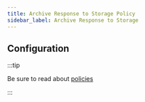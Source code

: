 ```yaml
---
title: Archive Response to Storage Policy
sidebar_label: Archive Response to Storage
---
```


<!-- Description goes here-->

## Configuration

:::tip

Be sure to read about [policies](/docs/policies)

:::

<PolicyConfig id="archive-response-outbound" />
